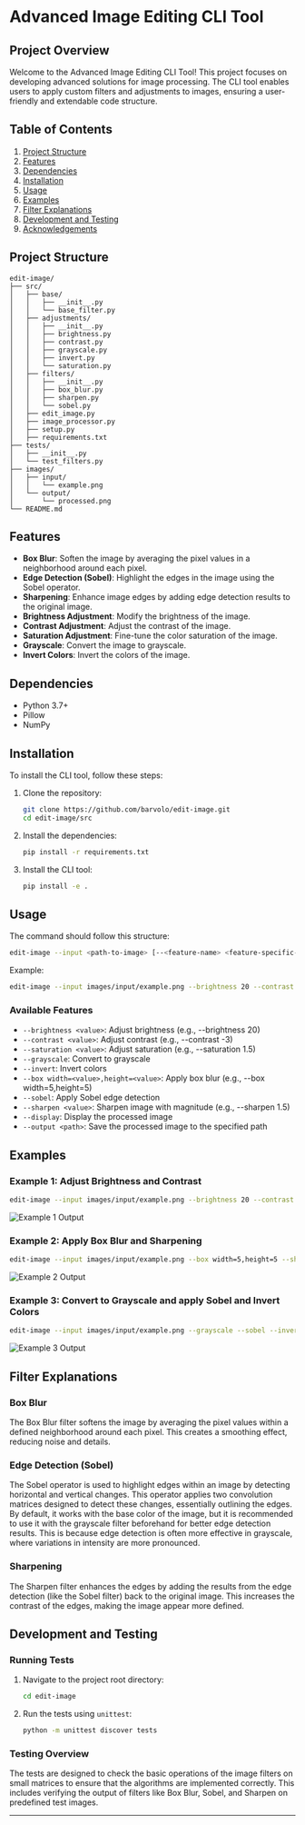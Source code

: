 
# Advanced Image Editing CLI Tool

## Project Overview

Welcome to the Advanced Image Editing CLI Tool! This project focuses on developing advanced solutions for image processing. The CLI tool enables users to apply custom filters and adjustments to images, ensuring a user-friendly and extendable code structure.

## Table of Contents

1. [Project Structure](#project-structure)
2. [Features](#features)
3. [Dependencies](#dependencies)
4. [Installation](#installation)
5. [Usage](#usage)
6. [Examples](#examples)
7. [Filter Explanations](#filter-explanations)
8. [Development and Testing](#development-and-testing)
9. [Acknowledgements](#acknowledgements)

## Project Structure

```
edit-image/
├── src/
│   ├── base/
│   │   ├── __init__.py
│   │   └── base_filter.py
│   ├── adjustments/
│   │   ├── __init__.py
│   │   ├── brightness.py
│   │   ├── contrast.py
│   │   ├── grayscale.py
│   │   ├── invert.py
│   │   └── saturation.py
│   ├── filters/
│   │   ├── __init__.py
│   │   ├── box_blur.py
│   │   ├── sharpen.py
│   │   └── sobel.py
│   ├── edit_image.py
│   ├── image_processor.py
│   ├── setup.py
│   ├── requirements.txt
├── tests/
│   ├── __init__.py
│   └── test_filters.py
├── images/
│   ├── input/
│   │   └── example.png
│   └── output/
│       └── processed.png
└── README.md
```

## Features

- **Box Blur**: Soften the image by averaging the pixel values in a neighborhood around each pixel.
- **Edge Detection (Sobel)**: Highlight the edges in the image using the Sobel operator.
- **Sharpening**: Enhance image edges by adding edge detection results to the original image.
- **Brightness Adjustment**: Modify the brightness of the image.
- **Contrast Adjustment**: Adjust the contrast of the image.
- **Saturation Adjustment**: Fine-tune the color saturation of the image.
- **Grayscale**: Convert the image to grayscale.
- **Invert Colors**: Invert the colors of the image.

## Dependencies

- Python 3.7+
- Pillow
- NumPy

## Installation

To install the CLI tool, follow these steps:

1. Clone the repository:
   ```sh
   git clone https://github.com/barvolo/edit-image.git
   cd edit-image/src
   ```

2. Install the dependencies:
   ```sh
   pip install -r requirements.txt
   ```

3. Install the CLI tool:
   ```sh
   pip install -e .
   ```

## Usage

The command should follow this structure:
```sh
edit-image --input <path-to-image> [--<feature-name> <feature-specific-arguments>...]... [--display] [--output <output-path>]
```

Example:
```sh
edit-image --input images/input/example.png --brightness 20 --contrast -3 --box width=5,height=5 --output images/output/processed.png --display
```

### Available Features

- `--brightness <value>`: Adjust brightness (e.g., --brightness 20)
- `--contrast <value>`: Adjust contrast (e.g., --contrast -3)
- `--saturation <value>`: Adjust saturation (e.g., --saturation 1.5)
- `--grayscale`: Convert to grayscale
- `--invert`: Invert colors
- `--box width=<value>,height=<value>`: Apply box blur (e.g., --box width=5,height=5)
- `--sobel`: Apply Sobel edge detection
- `--sharpen <value>`: Sharpen image with magnitude (e.g., --sharpen 1.5)
- `--display`: Display the processed image
- `--output <path>`: Save the processed image to the specified path

## Examples

### Example 1: Adjust Brightness and Contrast
```sh
edit-image --input images/input/example.png --brightness 20 --contrast -3 --output images/output/brightness_contrast.png --display
```
![Example 1 Output](images/output/charizard.png)

### Example 2: Apply Box Blur and Sharpening
```sh
edit-image --input images/input/example.png --box width=5,height=5 --sharpen 1.5 --output images/output/box_sharpen.png --display
```
![Example 2 Output](images/output/spiderman.jpg)

### Example 3: Convert to Grayscale and apply Sobel and Invert Colors
```sh
edit-image --input images/input/example.png --grayscale --sobel --invert --output images/output/grayscale_invert.png --display
```
![Example 3 Output](images/output/pikachu.jpg)

## Filter Explanations

### Box Blur
The Box Blur filter softens the image by averaging the pixel values within a defined neighborhood around each pixel. This creates a smoothing effect, reducing noise and details.

### Edge Detection (Sobel)
The Sobel operator is used to highlight edges within an image by detecting horizontal and vertical changes. This operator applies two convolution matrices designed to detect these changes, essentially outlining the edges. By default, it works with the base color of the image, but it is recommended to use it with the grayscale filter beforehand for better edge detection results. This is because edge detection is often more effective in grayscale, where variations in intensity are more pronounced.

### Sharpening
The Sharpen filter enhances the edges by adding the results from the edge detection (like the Sobel filter) back to the original image. This increases the contrast of the edges, making the image appear more defined.

## Development and Testing

### Running Tests

1. Navigate to the project root directory:
   ```sh
   cd edit-image
   ```

2. Run the tests using `unittest`:
   ```sh
   python -m unittest discover tests
   ```

### Testing Overview

The tests are designed to check the basic operations of the image filters on small matrices to ensure that the algorithms are implemented correctly. This includes verifying the output of filters like Box Blur, Sobel, and Sharpen on predefined test images.


---
